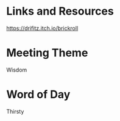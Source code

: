 # Links and Resources
https://drifitz.itch.io/brickroll

# Meeting Theme
Wisdom 

# Word of Day
Thirsty